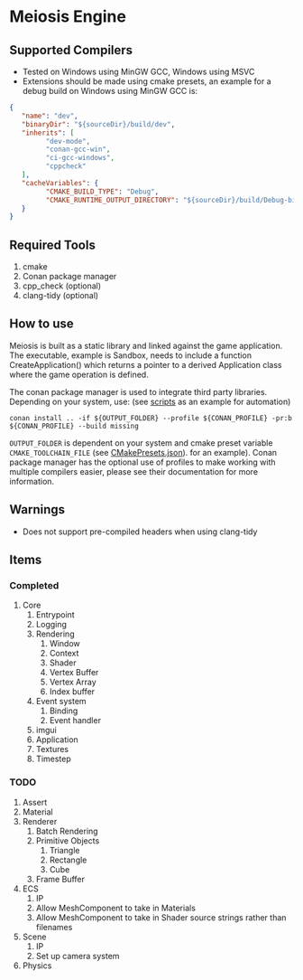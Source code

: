 # Meiosis Engine

## Supported Compilers

* Tested on Windows using MinGW GCC, Windows using MSVC
* Extensions should be made using cmake presets, an example for a debug build on Windows using MinGW GCC is:

```json
{
   "name": "dev",
   "binaryDir": "${sourceDir}/build/dev",
   "inherits": [
         "dev-mode",
         "conan-gcc-win",
         "ci-gcc-windows",
         "cppcheck"
   ],
   "cacheVariables": {
         "CMAKE_BUILD_TYPE": "Debug",
         "CMAKE_RUNTIME_OUTPUT_DIRECTORY": "${sourceDir}/build/Debug-bin"
   }
}
```

## Required Tools

1. cmake
2. Conan package manager
3. cpp_check (optional)
4. clang-tidy (optional)

## How to use

Meiosis is built as a static library and linked against the game application. The executable, example is Sandbox, needs to include a function CreateApplication() which returns a pointer to a derived Application class where the game operation is defined.

The conan package manager is used to integrate third party libraries. Depending on your system, use: (see [scripts](scripts\conan_install.py) as an example for automation)

`conan install .. -if ${OUTPUT_FOLDER} --profile ${CONAN_PROFILE} -pr:b ${CONAN_PROFILE} --build missing`

 `OUTPUT_FOLDER` is dependent on your system and cmake preset variable `CMAKE_TOOLCHAIN_FILE` (see [CMakePresets.json](CmakePresets.json)). for an example). Conan package manager has the optional use of profiles to make working with multiple compilers easier, please see their documentation for more information.

## Warnings

* Does not support pre-compiled headers when using clang-tidy

## Items

### Completed

1. Core
   1. Entrypoint
   2. Logging
   3. Rendering
      1. Window
      2. Context
      3. Shader
      4. Vertex Buffer
      5. Vertex Array
      6. Index buffer
   4. Event system
      1. Binding
      2. Event handler
   5. imgui
   6. Application
   7. Textures
   8. Timestep

### TODO

1. Assert
2. Material
3. Renderer
   1. Batch Rendering
   2. Primitive Objects
      1. Triangle
      2. Rectangle
      3. Cube
   3. Frame Buffer
4. ECS
   1. IP
   2. Allow MeshComponent to take in Materials
   3. Allow MeshComponent to take in Shader source strings rather than filenames
5. Scene
   1. IP
   2. Set up camera system
6. Physics
